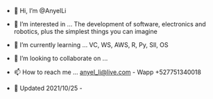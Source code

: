 - 👋 Hi, I’m @AnyelLi
- 👀 I’m interested in ... The development of software, electronics and robotics, plus the simplest things you can imagine
- 🌱 I’m currently learning ... VC, WS, AWS, R, Py, Sll, OS
- 💞️ I’m looking to collaborate on ...
- 📫 How to reach me ...  anyel_li@live.com - Wapp +527751340018 

- 📅 Updated 2021/10/25 - 

<!---
AnyelLi/AnyelLi is a ✨ special ✨ repository because its `README.md` (this file) appears on your GitHub profile.
You can click the Preview link to take a look at your changes.
--->
